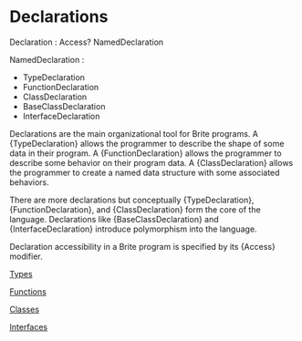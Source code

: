 # Declarations

Declaration : Access? NamedDeclaration

NamedDeclaration :
  - TypeDeclaration
  - FunctionDeclaration
  - ClassDeclaration
  - BaseClassDeclaration
  - InterfaceDeclaration

Declarations are the main organizational tool for Brite programs. A {TypeDeclaration} allows the programmer to describe the shape of some data in their program. A {FunctionDeclaration} allows the programmer to describe some behavior on their program data. A {ClassDeclaration} allows the programmer to create a named data structure with some associated behaviors.

There are more declarations but conceptually {TypeDeclaration}, {FunctionDeclaration}, and {ClassDeclaration} form the core of the language. Declarations like {BaseClassDeclaration} and {InterfaceDeclaration} introduce polymorphism into the language.

Declaration accessibility in a Brite program is specified by its {Access} modifier.

[Types](types.md)

[Functions](functions.md)

[Classes](classes.md)

[Interfaces](interfaces.md)
